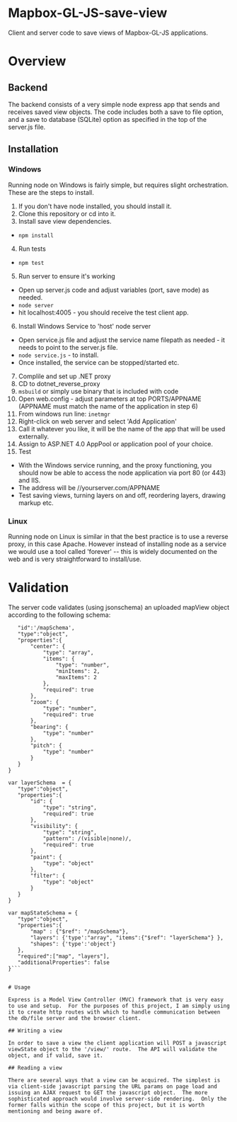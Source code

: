 # Mapbox-GL-JS-save-view
Client and server code to save views of Mapbox-GL-JS applications.


# Overview

## Backend

The backend consists of a very simple node express app that sends and receives saved view objects.  The code includes both a save to file option, and a save to database (SQLite) option as specified in the top of the server.js file.

## Installation

### Windows

Running node on Windows is fairly simple, but requires slight orchestration. These are the steps to install.

1. If you don't have node installed, you should install it.
2. Clone this repository or cd into it.
3. Install save view dependencies.
 * `npm install`
4. Run tests
 * `npm test`
5. Run server to ensure it's working
 * Open up server.js code and adjust variables (port, save mode) as needed.
 * `node server`
 * hit localhost:4005 - you should receive the test client app.
6. Install Windows Service to 'host' node server
 * Open service.js file and adjust the service name filepath as needed - it needs to point to the server.js file.
 * `node service.js` - to install.
 * Once installed, the service can be stopped/started etc.
7. Complile and set up .NET proxy
 1. CD to dotnet_reverse_proxy
 2. `msbuild` or simply use binary that is included with code
 3. Open web.config - adjust parameters at top  PORTS/APPNAME (APPNAME must match the name of the application in step 6)
 4. From windows run line: `inetmgr`
 5. Right-click on web server and select 'Add Application'
 6. Call it whatever you like, it will be the name of the app that will be used externally.
 7. Assign to ASP.NET 4.0 AppPool or application pool of your choice.
8. Test
 * With the Windows service running, and the proxy functioning, you should now be able to access the node application via port 80 (or 443) and IIS.
 * The address will be //yourserver.com/APPNAME
 * Test saving views, turning layers on and off, reordering layers, drawing markup etc.

### Linux

Running node on Linux is similar in that the best practice is to use a reverse proxy, in this case Apache.  However instead of installing node as a service we would use a tool called 'forever' -- this is widely documented on the web and is very straightforward to install/use.

# Validation

The server code validates (using jsonschema) an uploaded mapView object according to the following schema:

 ```var mapSchema = {
	"id":'/mapSchema',
	"type":"object",
	"properties":{
		"center": {
			"type": "array",
			"items": {
				"type": "number",
				"minItems": 2,
      			"maxItems": 2
			},
			"required": true
		},
		"zoom": {
			"type": "number",
			"required": true
		},
		"bearing": {
			"type": "number"
		},
		"pitch": {
			"type": "number"
		}
	}
}

var layerSchema  = {
	"type":"object",
	"properties":{
		"id": {
			"type": "string",
			"required": true
		},
		"visibility": {
			"type": "string",
			"pattern": /(visible|none)/,
			"required": true
		},
		"paint": {
			"type": "object"
		},
		"filter": {
			"type": "object"
		}
	}
}

var mapStateSchema = {
	"type":"object",
	"properties":{
		"map" : {"$ref": "/mapSchema"},
		"layers": {'type':"array", "items":{"$ref": "layerSchema"} },
		"shapes": {'type':'object'}
	},
	"required":["map", "layers"],
	"additionalProperties": false
}```


# Usage

Express is a Model View Controller (MVC) framework that is very easy to use and setup.  For the purposes of this project, I am simply using it to create http routes with which to handle communication between the db/file server and the browser client.

## Writing a view

In order to save a view the client application will POST a javascript viewState object to the '/view/' route.  The API will validate the object, and if valid, save it.

## Reading a view

There are several ways that a view can be acquired. The simplest is via client-side javascript parsing the URL params on page load and issuing an AJAX request to GET the javascript object.  The more sophisticated approach would involve server-side rendering.  Only the former falls within the scope of this project, but it is worth mentioning and being aware of.
